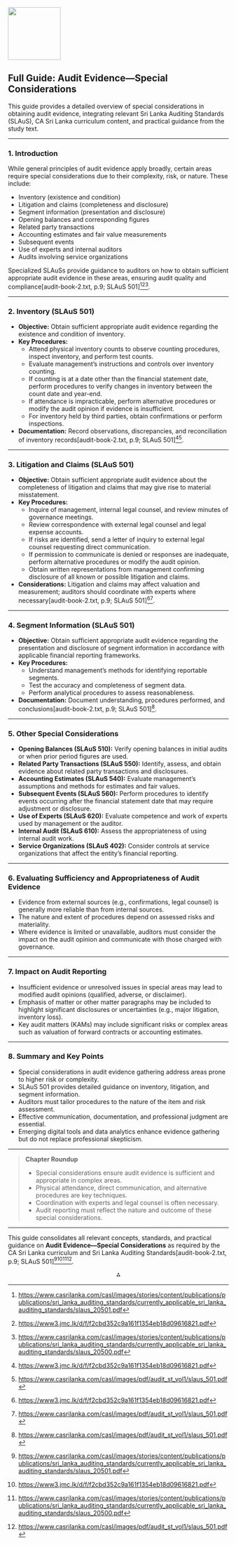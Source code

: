 <img src="https://r2cdn.perplexity.ai/pplx-full-logo-primary-dark%402x.png" class="logo" width="120"/>

## Full Guide: Audit Evidence—Special Considerations

This guide provides a detailed overview of special considerations in obtaining audit evidence, integrating relevant Sri Lanka Auditing Standards (SLAuS), CA Sri Lanka curriculum content, and practical guidance from the study text.

---

### 1. Introduction

While general principles of audit evidence apply broadly, certain areas require special considerations due to their complexity, risk, or nature. These include:

- Inventory (existence and condition)
- Litigation and claims (completeness and disclosure)
- Segment information (presentation and disclosure)
- Opening balances and corresponding figures
- Related party transactions
- Accounting estimates and fair value measurements
- Subsequent events
- Use of experts and internal auditors
- Audits involving service organizations

Specialized SLAuSs provide guidance to auditors on how to obtain sufficient appropriate audit evidence in these areas, ensuring audit quality and compliance[audit-book-2.txt, p.9; SLAuS 501][^3][^4][^5].

---

### 2. Inventory (SLAuS 501)

- **Objective:** Obtain sufficient appropriate audit evidence regarding the existence and condition of inventory.
- **Key Procedures:**
    - Attend physical inventory counts to observe counting procedures, inspect inventory, and perform test counts.
    - Evaluate management’s instructions and controls over inventory counting.
    - If counting is at a date other than the financial statement date, perform procedures to verify changes in inventory between the count date and year-end.
    - If attendance is impracticable, perform alternative procedures or modify the audit opinion if evidence is insufficient.
    - For inventory held by third parties, obtain confirmations or perform inspections.
- **Documentation:** Record observations, discrepancies, and reconciliation of inventory records[audit-book-2.txt, p.9; SLAuS 501][^4][^7].

---

### 3. Litigation and Claims (SLAuS 501)

- **Objective:** Obtain sufficient appropriate audit evidence about the completeness of litigation and claims that may give rise to material misstatement.
- **Key Procedures:**
    - Inquire of management, internal legal counsel, and review minutes of governance meetings.
    - Review correspondence with external legal counsel and legal expense accounts.
    - If risks are identified, send a letter of inquiry to external legal counsel requesting direct communication.
    - If permission to communicate is denied or responses are inadequate, perform alternative procedures or modify the audit opinion.
    - Obtain written representations from management confirming disclosure of all known or possible litigation and claims.
- **Considerations:** Litigation and claims may affect valuation and measurement; auditors should coordinate with experts where necessary[audit-book-2.txt, p.9; SLAuS 501][^4][^7].

---

### 4. Segment Information (SLAuS 501)

- **Objective:** Obtain sufficient appropriate audit evidence regarding the presentation and disclosure of segment information in accordance with applicable financial reporting frameworks.
- **Key Procedures:**
    - Understand management’s methods for identifying reportable segments.
    - Test the accuracy and completeness of segment data.
    - Perform analytical procedures to assess reasonableness.
- **Documentation:** Document understanding, procedures performed, and conclusions[audit-book-2.txt, p.9; SLAuS 501][^7].

---

### 5. Other Special Considerations

- **Opening Balances (SLAuS 510):** Verify opening balances in initial audits or when prior period figures are used.
- **Related Party Transactions (SLAuS 550):** Identify, assess, and obtain evidence about related party transactions and disclosures.
- **Accounting Estimates (SLAuS 540):** Evaluate management’s assumptions and methods for estimates and fair values.
- **Subsequent Events (SLAuS 560):** Perform procedures to identify events occurring after the financial statement date that may require adjustment or disclosure.
- **Use of Experts (SLAuS 620):** Evaluate competence and work of experts used by management or the auditor.
- **Internal Audit (SLAuS 610):** Assess the appropriateness of using internal audit work.
- **Service Organizations (SLAuS 402):** Consider controls at service organizations that affect the entity’s financial reporting.

---

### 6. Evaluating Sufficiency and Appropriateness of Audit Evidence

- Evidence from external sources (e.g., confirmations, legal counsel) is generally more reliable than from internal sources.
- The nature and extent of procedures depend on assessed risks and materiality.
- Where evidence is limited or unavailable, auditors must consider the impact on the audit opinion and communicate with those charged with governance.

---

### 7. Impact on Audit Reporting

- Insufficient evidence or unresolved issues in special areas may lead to modified audit opinions (qualified, adverse, or disclaimer).
- Emphasis of matter or other matter paragraphs may be included to highlight significant disclosures or uncertainties (e.g., major litigation, inventory loss).
- Key audit matters (KAMs) may include significant risks or complex areas such as valuation of forward contracts or accounting estimates.

---

### 8. Summary and Key Points

- Special considerations in audit evidence gathering address areas prone to higher risk or complexity.
- SLAuS 501 provides detailed guidance on inventory, litigation, and segment information.
- Auditors must tailor procedures to the nature of the item and risk assessment.
- Effective communication, documentation, and professional judgment are essential.
- Emerging digital tools and data analytics enhance evidence gathering but do not replace professional skepticism.

---

> **Chapter Roundup**
> - Special considerations ensure audit evidence is sufficient and appropriate in complex areas.
> - Physical attendance, direct communication, and alternative procedures are key techniques.
> - Coordination with experts and legal counsel is often necessary.
> - Audit reporting must reflect the nature and outcome of these special considerations.

---

This guide consolidates all relevant concepts, standards, and practical guidance on **Audit Evidence—Special Considerations** as required by the CA Sri Lanka curriculum and Sri Lanka Auditing Standards[audit-book-2.txt, p.9; SLAuS 501][^3][^4][^5][^7].

<div style="text-align: center">⁂</div>

[^1]: audit-book-2.txt

[^2]: audit-book-1.txt

[^3]: https://www.casrilanka.com/casl/images/stories/content/publications/publications/sri_lanka_auditing_standards/currently_applicable_sri_lanka_auditing_standards/slaus_20501.pdf

[^4]: https://www3.jmc.lk/d/f/f2cbd352c9a161f1354eb18d09616821.pdf

[^5]: https://www.casrilanka.com/casl/images/stories/content/publications/publications/sri_lanka_auditing_standards/currently_applicable_sri_lanka_auditing_standards/slaus_20500.pdf

[^6]: https://www.casrilanka.com/casl/images/pdf/audit_st_vol1/slaus_600.pdf

[^7]: https://www.casrilanka.com/casl/images/pdf/audit_st_vol1/slaus_501.pdf

[^8]: https://www.casrilanka.com/casl/images/pdf/audit_st_vol1/slaus_805.pdf

[^9]: http://www.slaasc.lk/auditing/AUS01.php?item=1

[^10]: https://www.casrilanka.com/casl/images/pdf/audit_st_vol1/slaus_800.pdf

[^11]: https://pcaobus.org/oversight/standards/archived-standards/pre-reorganized-auditing-standards-interpretations/details/auditing-standard-no-15_1787

[^12]: https://www.oag-bvg.gc.ca/internet/methodology/performance-audit/manual/1051.shtm

